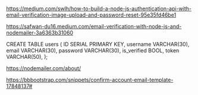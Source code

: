 https://medium.com/swlh/how-to-build-a-node-js-authentication-api-with-email-verification-image-upload-and-password-reset-95e35fd46be1

https://safwan-du16.medium.com/email-verification-with-node-js-and-nodemailer-3a6363b31060

CREATE TABLE users (
  ID SERIAL PRIMARY KEY,
  username VARCHAR(30),
  email VARCHAR(30),
  password VARCHAR(30),
  is_verified BOOL,
  token VARCHAR(50),
);


https://nodemailer.com/about/

https://bbbootstrap.com/snippets/confirm-account-email-template-17848137#